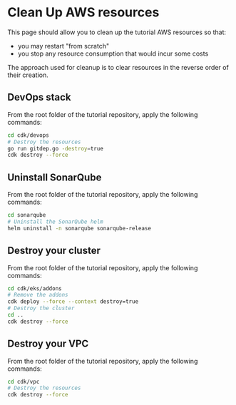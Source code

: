# Clean Up AWS resources

This page should allow you to clean up the tutorial AWS resources so that:

* you may restart "from scratch"
* you stop any resource consumption that would incur some costs

The approach used for cleanup is to clear resources in the reverse order of their creation.

## DevOps stack

From the root folder of the tutorial repository, apply the following commands:

```bash
cd cdk/devops
# Destroy the resources
go run gitdep.go -destroy=true
cdk destroy --force
```

## Uninstall SonarQube

From the root folder of the tutorial repository, apply the following commands:

```bash
cd sonarqube
# Uninstall the SonarQube helm
helm uninstall -n sonarqube sonarqube-release
```

## Destroy your cluster

From the root folder of the tutorial repository, apply the following commands:

```bash
cd cdk/eks/addons
# Remove the addons
cdk deploy --force --context destroy=true
# Destroy the cluster
cd ..
cdk destroy --force
```

## Destroy your VPC

From the root folder of the tutorial repository, apply the following commands:

```bash
cd cdk/vpc
# Destroy the resources
cdk destroy --force
```
